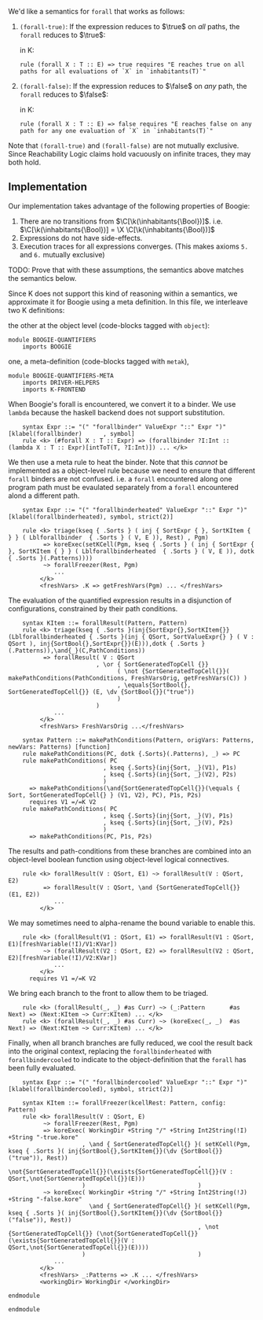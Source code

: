 We'd like a semantics for `forall` that works as follows:

1.  `(forall-true)`: If the expression reduces to $\true$ on *all* paths, the `forall` reduces to $\true$:

    in K:

    ```
    rule (forall X : T :: E) => true requires "E reaches true on all paths for all evaluations of `X` in `inhabitants(T)`"
    ```

2.  `(forall-false)`: If the expression reduces to $\false$ on *any* path, the `forall` reduces to $\false$: 

    in K:

    ```
    rule (forall X : T :: E) => false requires "E reaches false on any path for any one evaluation of `X` in `inhabitants(T)`"
    ```

Note that `(forall-true)` and `(forall-false)` are not mutually exclusive.
Since Reachability Logic claims hold vacuously on infinite traces, they may both hold. 

## Implementation

Our implementation takes advantage of the following properties of Boogie:

1. There are no transitions from $\C[\k(\inhabitants{\Bool})]$. i.e. $\C[\k(\inhabitants{\Bool})] = \X \C[\k(\inhabitants{\Bool})]$
2. Expressions do not have side-effects.
3. Execution traces for all expressions converges. (This makes axioms `5.` and `6.` mutually exclusive)

TODO: Prove that with these assumptions, the semantics above matches the semantics below.

Since K does not support this kind of reasoning within a semantics, we approximate it for Boogie using a meta definition.
In this file, we interleave two K definitions:

the other at the object level (code-blocks tagged with `object`):

```objectk
module BOOGIE-QUANTIFIERS
    imports BOOGIE
```

one, a meta-definition (code-blocks tagged with `metak`),

```metak
module BOOGIE-QUANTIFIERS-META
    imports DRIVER-HELPERS
    imports K-FRONTEND
```

When Boogie's forall is encountered, we convert it to a binder. We use `lambda` because the haskell backend does not support substitution.

```objectk
    syntax Expr ::= "(" "forallbinder" ValueExpr "::" Expr ")"  [klabel(forallbinder)      , symbol]
    rule <k> (#forall X : T :: Expr) => (forallbinder ?I:Int :: (lambda X : T :: Expr)[intToT(T, ?I:Int)]) ... </k>
```

We then use a meta rule to heat the binder.
Note that this *cannot* be implemented as a object-level rule because we need to ensure that different `forall` binders are not confused.
i.e. a `forall` encountered along one program path must be evaulated separately from a `forall` encountered alond a different path.

```objectk
    syntax Expr ::= "(" "forallbinderheated" ValueExpr "::" Expr ")"  [klabel(forallbinderheated), symbol, strict(2)]
```

```metak
    rule <k> triage(kseq { .Sorts } ( inj { SortExpr { }, SortKItem { } } ( Lblforallbinder  { .Sorts } ( V, E )), Rest) , Pgm)
          => koreExec(setKCell(Pgm, kseq { .Sorts } ( inj { SortExpr { }, SortKItem { } } ( Lblforallbinderheated  { .Sorts } ( V, E )), dotk { .Sorts }(.Patterns))))
          ~> forallFreezer(Rest, Pgm)
             ...
         </k>
         <freshVars> .K => getFreshVars(Pgm) ... </freshVars>
```

The evaluation of the quantified expression results in a disjunction of configurations, constrained by their path conditions.

```metak
    syntax KItem ::= forallResult(Pattern, Pattern)
    rule <k> triage(kseq { .Sorts }(inj{SortExpr{},SortKItem{}}(Lblforallbinderheated { .Sorts }(inj { QSort, SortValueExpr{} } ( V : QSort ), inj{SortBool{},SortExpr{}}(E))),dotk { .Sorts }(.Patterns)),\and{_}(C,PathConditions))
          => forallResult( V : QSort
                         , \or { SortGeneratedTopCell {}}
                               ( \not {SortGeneratedTopCell{}}( makePathConditions(PathConditions, FreshVarsOrig, getFreshVars(C)) )
                               , \equals{SortBool{}, SortGeneratedTopCell{}} (E, \dv {SortBool{}}("true"))
                               )
                         )
             ...
         </k>
         <freshVars> FreshVarsOrig ...</freshVars>
```

```metak
    syntax Pattern ::= makePathConditions(Pattern, origVars: Patterns, newVars: Patterns) [function] 
    rule makePathConditions(PC, dotk {.Sorts}(.Patterns), _) => PC
    rule makePathConditions( PC
                           , kseq {.Sorts}(inj{Sort, _}(V1), P1s)
                           , kseq {.Sorts}(inj{Sort, _}(V2), P2s)
                           )
      => makePathConditions(\and{SortGeneratedTopCell{}}(\equals { Sort, SortGeneratedTopCell{} } (V1, V2), PC), P1s, P2s)
      requires V1 =/=K V2
    rule makePathConditions( PC
                           , kseq {.Sorts}(inj{Sort, _}(V), P1s)
                           , kseq {.Sorts}(inj{Sort, _}(V), P2s)
                           )
      => makePathConditions(PC, P1s, P2s)
```

The results and path-conditions from these branches are combined into an object-level boolean function using object-level logical connectives.

```metak
    rule <k> forallResult(V : QSort, E1) ~> forallResult(V : QSort, E2)
          => forallResult(V : QSort, \and {SortGeneratedTopCell{}} (E1, E2))
             ...
         </k>
```

We may sometimes need to alpha-rename the bound variable to enable this.

```metak
    rule <k> (forallResult(V1 : QSort, E1) => forallResult(V1 : QSort, E1)[freshVariable(!I)/V1:KVar])
          ~> (forallResult(V2 : QSort, E2) => forallResult(V2 : QSort, E2)[freshVariable(!I)/V2:KVar])
             ...
         </k>
      requires V1 =/=K V2
```

We bring each branch to the front to allow them to be triaged.

```metak
    rule <k> (forallResult(_, _) #as Curr) ~> (_:Pattern       #as Next) => (Next:KItem ~> Curr:KItem) ... </k>
    rule <k> (forallResult(_, _) #as Curr) ~> (koreExec(_, _)  #as Next) => (Next:KItem ~> Curr:KItem) ... </k>
```

Finally, when all branch branches are fully reduced, we cool the result back into the original context,
replacing the `forallbinderheated` with `forallbindercooled` to indicate to the object-definition that the `forall` has been fully evaluated.

```objectk
    syntax Expr ::= "(" "forallbindercooled" ValueExpr "::" Expr ")"  [klabel(forallbindercooled), symbol, strict(2)]
```

```metak
    syntax KItem ::= forallFreezer(kcellRest: Pattern, config: Pattern)
    rule <k> forallResult(V : QSort, E)
          ~> forallFreezer(Rest, Pgm)
          => koreExec( WorkingDir +String "/" +String Int2String(!I) +String "-true.kore"
                     , \and { SortGeneratedTopCell{} }( setKCell(Pgm, kseq { .Sorts }( inj{SortBool{},SortKItem{}}(\dv {SortBool{}} ("true")), Rest))
                                                      , \not{SortGeneratedTopCell{}}(\exists{SortGeneratedTopCell{}}(V : QSort,\not{SortGeneratedTopCell{}}(E)))
                     )                                )
          ~> koreExec( WorkingDir +String "/" +String Int2String(!J) +String "-false.kore"
                       \and { SortGeneratedTopCell{} }( setKCell(Pgm, kseq { .Sorts }( inj{SortBool{},SortKItem{}}(\dv {SortBool{}} ("false")), Rest))
                                                      , \not {SortGeneratedTopCell{}} (\not{SortGeneratedTopCell{}}(\exists{SortGeneratedTopCell{}}(V : QSort,\not{SortGeneratedTopCell{}}(E))))
                     )                                )
             ...
         </k>
         <freshVars> _:Patterns => .K ... </freshVars>
         <workingDir> WorkingDir </workingDir>
```

```objectk
endmodule
```

```metak
endmodule
```
